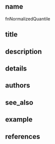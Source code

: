 ## name
fnNormalizedQuantile
## title
## description
## details
## authors
## see_also
## example
## references
